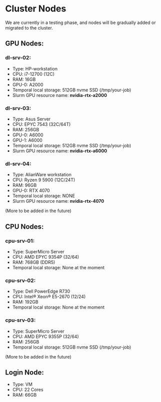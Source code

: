# Cluster Nodes

We are currently in a testing phase, and nodes will be gradually added or migrated to the cluster.

## GPU Nodes:

### dl-srv-02:
  - Type: HP-workstation
  - CPU: i7-12700 (12C)
  - RAM: 16GB
  - GPU-0: A2000
  - Temporal local storage: 512GB nvme SSD (/tmp/your-job)
  - Slurm GPU resource name: **nvidia-rtx-a2000**

### dl-srv-03:
  - Type: Asus Server
  - CPU: EPYC 7543 (32C/64T)
  - RAM: 256GB
  - GPU-0: A6000
  - GPU-1: A6000
  - Temporal local storage: 512GB nvme SSD (/tmp/your-job)
  - Slurm GPU resource name: **nvidia-rtx-a6000**

### dl-srv-04:
  - Type: AlianWare workstation
  - CPU: Ryzen 9 5900 (12C/24T)
  - RAM: 96GB
  - GPU-0: RTX 4070
  - Temporal local storage: NONE
  - Slurm GPU resource name: **nvidia-rtx-4070**

(More to be added in the future)

## CPU Nodes:

### cpu-srv-01:
  - Type: SuperMicro Server
  - CPU: AMD EPYC 9354P (32/64)
  - RAM: 768GB (DDR5)
  - Temporal local storage: None at the moment

### cpu-srv-02:
  - Type: Dell PowerEdge R730
  - CPU: Intel® Xeon® E5-2670 (12/24)
  - RAM: 192GB
  - Temporal local storage: None at the moment

### cpu-srv-03:
  - Type: SuperMicro Server
  - CPU: AMD EPYC 9355P (32/64)
  - RAM: 256GB
  - Temporal local storage: 512GB nvme SSD (/tmp/your-job)

(More to be added in the future)

## Login Node:
  - Type: VM
  - CPU: 22 Cores
  - RAM: 66GB
